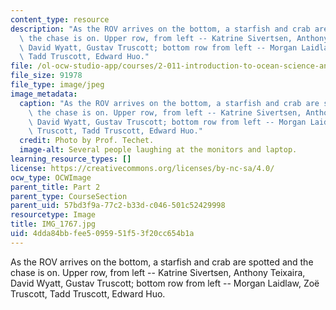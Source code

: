 ```yaml
---
content_type: resource
description: "As the ROV arrives on the bottom, a starfish and crab are spotted and\
  \ the chase is on. Upper row, from left -- Katrine Sivertsen, Anthony Teixaira,\
  \ David Wyatt, Gustav Truscott; bottom row from left -- Morgan Laidlaw, Zo\xEB Truscott,\
  \ Tadd Truscott, Edward Huo."
file: /ol-ocw-studio-app/courses/2-011-introduction-to-ocean-science-and-engineering-spring-2006/4dda84bbfee5095951f53f20cc654b1a_IMG_1767.jpg
file_size: 91978
file_type: image/jpeg
image_metadata:
  caption: "As the ROV arrives on the bottom, a starfish and crab are spotted and\
    \ the chase is on. Upper row, from left -- Katrine Sivertsen, Anthony Teixaira,\
    \ David Wyatt, Gustav Truscott; bottom row from left -- Morgan Laidlaw, Zo\xEB\
    \ Truscott, Tadd Truscott, Edward Huo."
  credit: Photo by Prof. Techet.
  image-alt: Several people laughing at the monitors and laptop.
learning_resource_types: []
license: https://creativecommons.org/licenses/by-nc-sa/4.0/
ocw_type: OCWImage
parent_title: Part 2
parent_type: CourseSection
parent_uid: 57bd3f9a-77c2-b33d-c046-501c52429998
resourcetype: Image
title: IMG_1767.jpg
uid: 4dda84bb-fee5-0959-51f5-3f20cc654b1a
---
```

As the ROV arrives on the bottom, a starfish and crab are spotted and the chase is on. Upper row, from left -- Katrine Sivertsen, Anthony Teixaira, David Wyatt, Gustav Truscott; bottom row from left -- Morgan Laidlaw, Zoë Truscott, Tadd Truscott, Edward Huo.